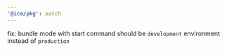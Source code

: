 ```yaml
---
'@ice/pkg': patch
---
```


fix: bundle mode with start command should be `development` environment instead of `production`
